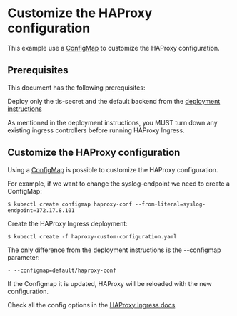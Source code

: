 # Customize the HAProxy configuration

This example use a [ConfigMap](https://kubernetes.io/docs/user-guide/configmap/) to customize the HAProxy configuration.

## Prerequisites

This document has the following prerequisites:

Deploy only the tls-secret and the default backend from the [deployment instructions](../../../deployment/haproxy/)

As mentioned in the deployment instructions, you MUST turn down any existing
ingress controllers before running HAProxy Ingress.

## Customize the HAProxy configuration

Using a [ConfigMap](https://kubernetes.io/docs/user-guide/configmap/) is possible to customize the HAProxy configuration.

For example, if we want to change the syslog-endpoint we need to create a ConfigMap:

```
$ kubectl create configmap haproxy-conf --from-literal=syslog-endpoint=172.17.8.101

```

Create the HAProxy Ingress deployment:
```
$ kubectl create -f haproxy-custom-configuration.yaml
```

The only difference from the deployment instructions is the --configmap parameter:
```
- --configmap=default/haproxy-conf
```

If the Configmap it is updated, HAProxy will be reloaded with the new configuration.

Check all the config options in the [HAProxy Ingress docs](https://github.com/jcmoraisjr/haproxy-ingress#configmap)